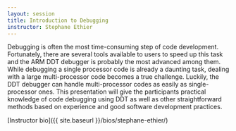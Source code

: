 ```yaml
---
layout: session
title: Introduction to Debugging
instructor: Stephane Ethier
---
```




Debugging is often the most time-consuming step of code development. Fortunately, there are several tools available to users to speed up this task and the ARM DDT debugger is probably the most advanced among them. While debugging a single processor code is already a daunting task, dealing with a large multi-processor code becomes a true challenge. Luckily, the DDT debugger can handle multi-processor codes as easily as single-processor ones. This presentation will give the participants practical knowledge of code debugging using DDT as well as other straightforward methods based on experience and good software development practices.

[Instructor bio]({{ site.baseurl }}/bios/stephane-ethier/)
